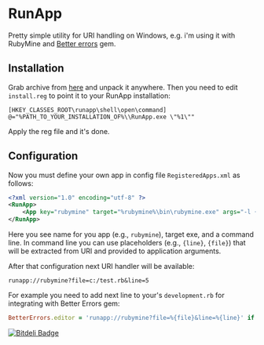 # RunApp

Pretty simple utility for URI handling on Windows,
e.g. i'm using it with RubyMine and [Better errors](https://github.com/charliesome/better_errors) gem.

## Installation

Grab archive from [here](https://dl.dropboxusercontent.com/u/8021778/RunApp.zip) and unpack it anywhere.
Then you need to edit `install.reg` to point it to your RunApp installation:

```
[HKEY_CLASSES_ROOT\runapp\shell\open\command]
@="%PATH_TO_YOUR_INSTALLATION_OF%\\RunApp.exe \"%1\""
```

Apply the reg file and it's done.

## Configuration

Now you must define your own app in config file `RegisteredApps.xml` as follows:

```xml
<?xml version="1.0" encoding="utf-8" ?> 
<RunApp>
	<App key="rubymine" target="%rubymine%\bin\rubymine.exe" args="-l {line} {file}" />
</RunApp>
```

Here you see name for you app (e.g., `rubymine`), target exe, and a command line.
In command line you can use placeholders (e.g., `{line}`, `{file}`) that will be extracted from URI and provided to application arguments.

After that configuration next URI handler will be available:

```
runapp://rubymine?file=c:/test.rb&line=5
```

For example you need to add next line to your's `development.rb` for integrating with Better Errors gem:

```ruby
BetterErrors.editor = 'runapp://rubymine?file=%{file}&line=%{line}' if defined? BetterErrors
```

[![Bitdeli Badge](https://d2weczhvl823v0.cloudfront.net/denisix/runapp/trend.png)](https://bitdeli.com/free "Bitdeli Badge")
